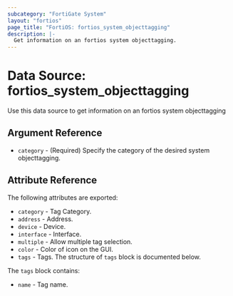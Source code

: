 ```yaml
---
subcategory: "FortiGate System"
layout: "fortios"
page_title: "FortiOS: fortios_system_objecttagging"
description: |-
  Get information on an fortios system objecttagging.
---
```


# Data Source: fortios_system_objecttagging
Use this data source to get information on an fortios system objecttagging

## Argument Reference

* `category` - (Required) Specify the category of the desired system objecttagging.

## Attribute Reference

The following attributes are exported:

* `category` - Tag Category.
* `address` - Address.
* `device` - Device.
* `interface` - Interface.
* `multiple` - Allow multiple tag selection.
* `color` - Color of icon on the GUI.
* `tags` - Tags. The structure of `tags` block is documented below.

The `tags` block contains:

* `name` - Tag name.

